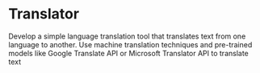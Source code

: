 # Translator
 Develop a simple language translation tool that  translates text from one language to another. Use  machine translation techniques and pre-trained  models like Google Translate API or Microsoft  Translator API to translate text
